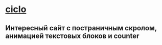 # [ciclo](https://github.com/serdzhius/ciclo.git)
## Интересный сайт с постраничным скролом, анимацией текстовых блоков и counter 
